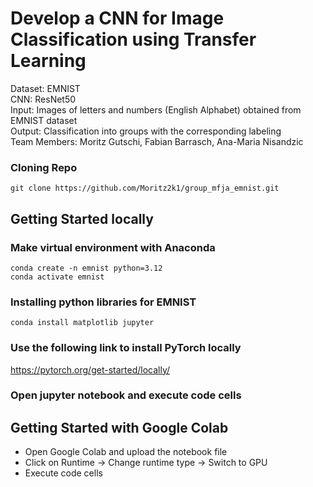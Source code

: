 # Develop a CNN for Image Classification using Transfer Learning
Dataset: EMNIST\
CNN: ResNet50\
Input: Images of letters and numbers (English Alphabet) obtained from EMNIST dataset\
Output: Classification into groups with the corresponding labeling\
Team Members: Moritz Gutschi, Fabian Barrasch, Ana-Maria Nisandzic

### Cloning Repo
```
git clone https://github.com/Moritz2k1/group_mfja_emnist.git
```

## Getting Started locally

### Make virtual environment with Anaconda
```
conda create -n emnist python=3.12
conda activate emnist
```
### Installing python libraries for EMNIST
```
conda install matplotlib jupyter
```
### Use the following link to install PyTorch locally
https://pytorch.org/get-started/locally/

### Open jupyter notebook and execute code cells

## Getting Started with Google Colab

* Open Google Colab and upload the notebook file
* Click on Runtime -> Change runtime type -> Switch to GPU
* Execute code cells
